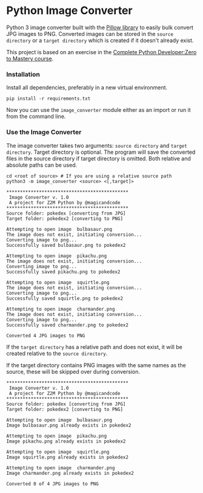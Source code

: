 # Python Image Converter
Python 3 image converter built with the [Pillow library](https://pillow.readthedocs.io/en/stable/) to easily bulk convert JPG images to PNG.
Converted images can be stored in the `source directory` or a `target directory` which is created if it doesn't already exist.

This project is based on an exercise in the [Complete Python Developer:Zero to Mastery course](https://www.udemy.com/course/complete-python-developer-zero-to-mastery/?referralCode=D505BF7D33948CF0CC48).

### Installation
Install all dependencies, preferably in a new virtual environment.
```
pip install -r requirements.txt
```
Now you can use the `image_converter` module either as an import or run it from the command line.

### Use the Image Converter
The image converter takes two arguments: `source directory` and `target directory`.
Target directory is optional. The program will save the converted files in the source directory if target directory is omitted.
Both relative and absolute paths can be used.

```
cd <root of source> # If you are using a relative source path
python3 -m image_converter <source> <[,target]>
```
```
*********************************************
 Image Converter v. 1.0
 A project for Z2M Python by @magicandcode
*********************************************
Source folder: pokedex [converting from JPG]
Target folder: pokedex2 [converting to PNG]

Attempting to open image  bulbasaur.png
The image does not exist, initiating conversion...
Converting image to png...
Successfully saved bulbasaur.png to pokedex2

Attempting to open image  pikachu.png
The image does not exist, initiating conversion...
Converting image to png...
Successfully saved pikachu.png to pokedex2

Attempting to open image  squirtle.png
The image does not exist, initiating conversion...
Converting image to png...
Successfully saved squirtle.png to pokedex2

Attempting to open image  charmander.png
The image does not exist, initiating conversion...
Converting image to png...
Successfully saved charmander.png to pokedex2

Converted 4 JPG images to PNG
```

If the `target directory` has a relative path and does not exist, it will be created relative to the `source directory`.

If the target directory contains PNG images with the same names as the source, these will be skipped over during conversion.
```
*********************************************
 Image Converter v. 1.0
 A project for Z2M Python by @magicandcode
*********************************************
Source folder: pokedex [converting from JPG]
Target folder: pokedex2 [converting to PNG]

Attempting to open image  bulbasaur.png
Image bulbasaur.png already exists in pokedex2

Attempting to open image  pikachu.png
Image pikachu.png already exists in pokedex2

Attempting to open image  squirtle.png
Image squirtle.png already exists in pokedex2

Attempting to open image  charmander.png
Image charmander.png already exists in pokedex2

Converted 0 of 4 JPG images to PNG
```
